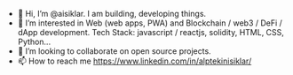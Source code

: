 - 👋 Hi, I’m @aisiklar. I am building, developing things.
- 👀 I’m interested in Web (web apps, PWA) and Blockchain / web3 / DeFi / dApp development. Tech Stack: javascript / reactjs, solidity, HTML, CSS, Python...
- 💞️ I’m looking to collaborate on open source projects.
- 📫 How to reach me https://www.linkedin.com/in/alptekinisiklar/ 
<!---
aisiklar/aisiklar is a ✨ special ✨ repository because its `README.md` (this file) appears on your GitHub profile.
You can click the Preview link to take a look at your changes.
--->

